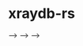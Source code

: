 # xraydb-rs

<!---->
<!-- [![Lib.rs](https://img.shields.io/badge/Lib.rs-*-84f)](https://lib.rs/crates/chemical-formula) -->
<!-- [![Crates.io](https://img.shields.io/crates/v/chemical-formula)](https://crates.io/crates/chemical-formula) -->
<!-- [![Docs.rs](https://docs.rs/chemical-formula/badge.svg)](https://docs.rs/chemical-formula) -->
<!---->
<!-- ![Rust 1.74](https://img.shields.io/static/v1?logo=Rust&label=&message=1.74&color=grey) -->
<!---->
<!-- <!-- [![CI](https://github.com/Ameyanagi/chemical-formula-rs/workflows/CI/badge.svg?branch=develop)](https://github.com/Ameyanagi/chemical-formula-rs/actions?query=workflow%3ACI+branch%3Adevelop) --> -->
<!---->
<!-- ![Crates.io - License](https://img.shields.io/crates/l/chemical-formula/0.1.0) -->
<!---->
<!-- [![GitHub](https://img.shields.io/static/v1?logo=GitHub&label=&message=%20&color=grey)](https://github.com/Ameyanagi/chemical-formula-rs) -->
<!-- [![open issues](https://img.shields.io/github/issues-raw/Ameyanagi/chemical-formula-rs)](https://github.com/Ameyanagi/chemical-formula-rs/issues) -->
<!-- [![open pull requests](https://img.shields.io/github/issues-pr-raw/Ameyanagi/chemical-formula-rs)](https://github.com/Ameyanagi/chemical-formula-rs/pulls) -->
<!-- [![good first issues](https://img.shields.io/github/issues-raw/Ameyanagi/chemical-formula-rs/good%20first%20issue?label=good+first+issues)](https://github.com/Ameyanagi/chemical-formula-rs/contribute) -->
<!---->
<!-- This crate provides a simple way to parse and manipulate chemical formulas including weight percent and nested formulas. -->
<!---->
<!-- The initial motivation was to parse a formula such as `Pt5wt%/SiO2`, which are heavily used annotation in the field of Heterogeneous catalysis. -->
<!-- Another motivatation was to parse a formula that is nested such as `(Pt5wt%/SiO2)50wt%(CeO2)50wt%`, which can be used to describe a composite material. -->
<!-- We also provide a way simple API to convert between molecular formula and weight percent. -->
<!---->
<!-- ## Installation -->
<!---->
<!-- Please use [cargo-edit](https://crates.io/crates/cargo-edit) to always add the latest version of this library: -->
<!---->
<!-- ```cmd -->
<!-- cargo add chemical-formula -->
<!-- ``` -->
<!---->
<!-- ## Example -->
<!---->
<!-- ```rust -->
<!-- use chemical_formula::prelude::*; -->
<!---->
<!-- fn main() { -->
<!--     let formula = parse_formula("H2O").unwrap(); -->
<!---->
<!--     println!("Orignal formula: {:?}", formula); -->
<!--     // Orignal formula: ChemicalFormula { element: {O, H}, stoichiometry: {H: 2.0, O: 1.0}, wt_percent: {} } -->
<!---->
<!--     println!("Molecular weight: {:?}", formula.molecular_weight()); -->
<!--     // Molecular weight: Ok(18.015) -->
<!---->
<!--     println!("Wt%: {:?}", formula.to_wt_percent().unwrap()); -->
<!--     // Wt%: ChemicalFormula { element: {O, H}, stoichiometry: {}, wt_percent: {H: 11.19067443796836, O: 88.80932556203165} } -->
<!---->
<!--     let formula = parse_formula("Pt5wt%/SiO2").unwrap(); -->
<!---->
<!--     println!("Orignal formula: {:?}", formula); -->
<!--     // Orignal formula: ChemicalFormula { element: {Si, O, Pt}, stoichiometry: {Si: 1.0, O: 2.0}, wt_percent: {Pt: 5.0} } -->
<!---->
<!--     println!( -->
<!--         "Molecular Formula: {:?}", -->
<!--         formula.to_molecular_formula().unwrap() -->
<!--     ); -->
<!--     // Molecular Formula: ChemicalFormula { element: {Si, O, Pt}, stoichiometry: {Si: 1.0, Pt: 0.016209751480873558, O: 2.0}, wt_percent: {} } -->
<!---->
<!--     println!("Wt%: {:?}", formula.to_wt_percent().unwrap()); -->
<!--     // Wt%: ChemicalFormula { element: {Si, O, Pt}, stoichiometry: {}, wt_percent: {Pt: 5.0, Si: 44.406487692026026, O: 50.59351230797397} } -->
<!---->
<!--     let formula = parse_formula("(Pt5wt%/SiO2)50wt%(CeO2)50wt%").unwrap(); -->
<!---->
<!--     println!("Orignal formula: {:?}", formula); -->
<!--     // Orignal formula: ChemicalFormula { element: {Si, Ce, Pt, O}, stoichiometry: {}, wt_percent: {Si: 22.203243846013017, O: 34.59233931398559, Pt: 2.5000000000000004, Ce: 40.70441684000139} } -->
<!---->
<!--     println!("Wt%: {:?}", formula.to_wt_percent().unwrap()); -->
<!--     // Wt%: ChemicalFormula { element: {Si, Ce, Pt, O}, stoichiometry: {}, wt_percent: {Si: 22.203243846013017, O: 34.59233931398559, Pt: 2.5000000000000004, Ce: 40.70441684000139} } -->
<!-- } -->
<!-- ``` -->
<!---->
<!-- ## Comparison with other crates -->
<!---->
<!-- There are other crates that deals with chemical formulas, but none of them can handle mixture of stoiometry and weight percent annotation. -->
<!-- Following is a comparison of this crate with other crates. -->
<!---->
<!-- | Crate                                                                     | Can parse nested paranthesis | Can parse weight percentage | -->
<!-- | ------------------------------------------------------------------------- | ---------------------------- | --------------------------- | -->
<!-- | [chemical_formula](https://crates.io/crates/chemical_formula) (this work) | Yes                          | Yes                         | -->
<!-- | [ATOMIO](https://crates.io/crates/atomio)                                 | Yes                          | No                          | -->
<!-- | [acetylene_parser](https://crates.io/crates/acetylene_parser)             | Yes                          | No                          | -->
<!-- | [chemical_elements](https://crates.io/crates/chemical_elements)           | Yes                          | No                          | -->
<!-- | [chem-parse](https://crates.io/crates/chem-parse)                         | ?                            | No                          | -->
<!---->
<!-- For `chem-parse`, I couldn't check if it can parse nested paranthesis or not, since I failed to compile it. -->
<!---->
<!-- ## License -->
<!---->
<!-- Licensed under either of -->
<!---->
<!-- - Apache License, Version 2.0 -->
<!--   ([LICENSE-APACHE](LICENSE-APACHE) or <http://www.apache.org/licenses/LICENSE-2.0>) -->
<!-- - MIT license -->
<!--   ([LICENSE-MIT](LICENSE-MIT) or <http://opensource.org/licenses/MIT>) -->
<!---->
<!-- at your option. -->
<!---->
<!-- ## Contribution -->
<!---->
<!-- Unless you explicitly state otherwise, any contribution intentionally submitted -->
<!-- for inclusion in the work by you, as defined in the Apache-2.0 license, shall be -->
<!-- dual licensed as above, without any additional terms or conditions. -->
<!---->
<!-- See [CONTRIBUTING](CONTRIBUTING.md) for more information. -->
<!---->
<!-- ## [Code of Conduct](CODE_OF_CONDUCT.md) -->
<!---->
<!-- ## [Changelog](CHANGELOG.md) -->
<!---->
<!-- ## Versioning -->
<!---->
<!-- `chemical-formula-rs` strictly follows [Semantic Versioning 2.0.0](https://semver.org/spec/v2.0.0.html) with the following exceptions: -->
<!---->
<!-- - The minor version will not reset to 0 on major version changes (except for v1).   -->
<!--   Consider it the global feature level. -->
<!-- - The patch version will not reset to 0 on major or minor version changes (except for v0.1 and v1).   -->
<!--   Consider it the global patch level. -->
<!---->
<!-- This includes the Rust version requirement specified above.   -->
<!-- Earlier Rust versions may be compatible, but this can change with minor or patch releases. -->
<!---->
<!-- Which versions are affected by features and patches can be determined from the respective headings in [CHANGELOG.md](CHANGELOG.md). -->
<!---->
<!-- <!-- Note that dependencies of this crate may have a more lenient MSRV policy! --> -->
<!-- <!-- Please use `cargo +nightly update -Z minimal-versions` in your automation if you don't generate Cargo.lock manually (or as necessary) and require support for a compiler older than current stable. --> -->
